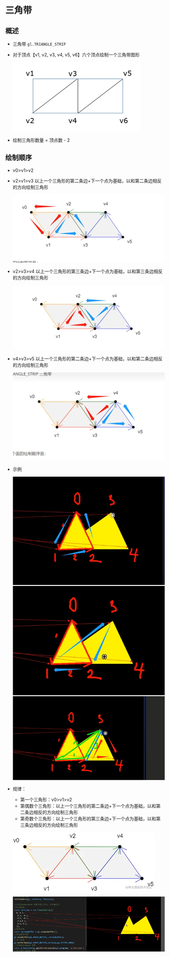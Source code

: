 # 三角带

## 概述

+ 三角带 `gl.TRIANGLE_STRIP`

+ 对于顶点【v1, v2, v3, v4, v5, v6】六个顶点绘制一个三角带图形

  ![alt text](images/三角带.png)

+ 绘制三角形数量 = 顶点数 - 2

## 绘制顺序

+ v0>v1>v2

+ v2>v1>v3 以上一个三角形的第二条边+下一个点为基础，以和第二条边相反的方向绘制三角形

  ![alt text](images/三角带顺序1.png)

+ v2>v3>v4 以上一个三角形的第三条边+下一个点为基础，以和第三条边相反的方向绘制三角形

  ![alt text](images/三角带顺序2.png)

+ v4>v3>v5 以上一个三角形的第二条边+下一个点为基础，以和第二条边相反的方向绘制三角形

  ![alt text](images/三角带顺序3.png)

+ 示例

  ![alt text](images/三角带示例顺序1.png)
  ![alt text](images/三角带示例顺序2.png)
  ![alt text](images/三角带示例顺序3.png)

+ 规律：

  + 第一个三角形：v0>v1>v2
  + 第偶数个三角形：以上一个三角形的第二条边+下一个点为基础，以和第二条边相反的方向绘制三角形
  + 第奇数个三角形：以上一个三角形的第三条边+下一个点为基础，以和第三条边相反的方向绘制三角形

  ![alt text](images/TRIANGLE_STRIP三角带.png)

  ![alt text](images/三角带绘制示例.png)
